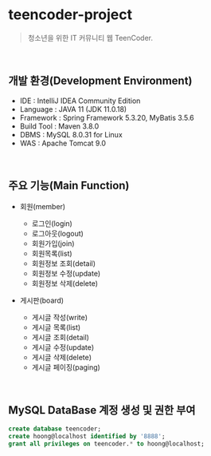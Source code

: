 # teencoder-project
> 청소년을 위한 IT 커뮤니티 웹 TeenCoder.

<br>

## 개발 환경(Development Environment)
- IDE : IntelliJ IDEA Community Edition
- Language : JAVA 11 (JDK 11.0.18)
- Framework : Spring Framework 5.3.20, MyBatis 3.5.6
- Build Tool : Maven 3.8.0
- DBMS : MySQL 8.0.31 for Linux
- WAS : Apache Tomcat 9.0

<br>

## 주요 기능(Main Function)
- 회원(member)
    - 로그인(login)
    - 로그아웃(logout)
    - 회원가입(join)
    - 회원목록(list)
    - 회원정보 조회(detail)
    - 회원정보 수정(update)
    - 회원정보 삭제(delete)

- 게시판(board)
    - 게시글 작성(write)
    - 게시글 목록(list)
    - 게시글 조회(detail)
    - 게시글 수정(update)
    - 게시글 삭제(delete)
    - 게시글 페이징(paging)

<br>

## MySQL DataBase 계정 생성 및 권한 부여
```SQL
create database teencoder;
create hoong@localhost identified by '8888';
grant all privileges on teencoder.* to hoong@localhost;
```
